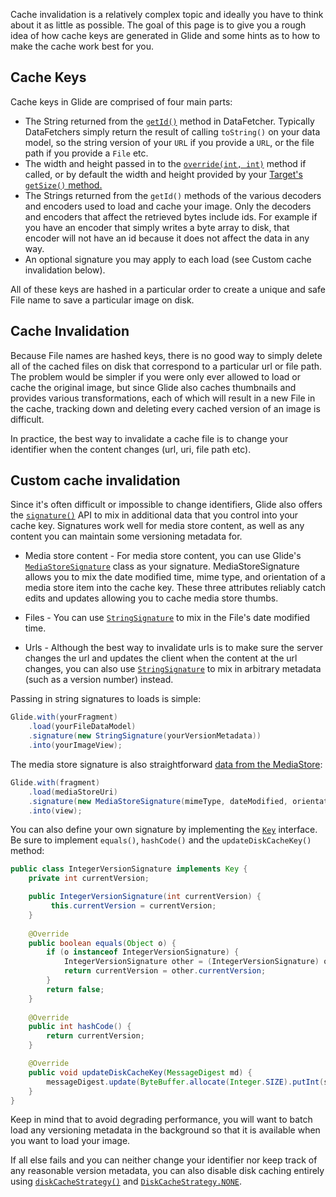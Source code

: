 Cache invalidation is a relatively complex topic and ideally you have to think about it as little as possible. The goal of this page is to give you a rough idea of how cache keys are generated in Glide and some hints as to how to make the cache work best for you.

## Cache Keys
Cache keys in Glide are comprised of four main parts:

* The String returned from the [``getId()``][1] method in DataFetcher. Typically DataFetchers simply return the result of calling ``toString()`` on your data model, so the string version of your ``URL`` if you provide a ``URL``, or the file path if you provide a ``File`` etc.
* The width and height passed in to the [``override(int, int)``][2] method if called, or by default the width and height provided by your [Target's ``getSize()`` method.][3]
* The Strings returned from the ``getId()`` methods of the various decoders and encoders used to load and cache your image. Only the decoders and encoders that affect the retrieved bytes include ids. For example if you have an encoder that simply writes a byte array to disk, that encoder will not have an id because it does not affect the data in any way.
* An optional signature you may apply to each load (see Custom cache invalidation below). 

All of these keys are hashed in a particular order to create a unique and safe File name to save a particular image on disk.

## Cache Invalidation
Because File names are hashed keys, there is no good way to simply delete all of the cached files on disk that correspond to a particular url or file path. The problem would be simpler if you were only ever allowed to load or cache the original image, but since Glide also caches thumbnails and provides various transformations, each of which will result in a new File in the cache, tracking down and deleting every cached version of an image is difficult.

In practice, the best way to invalidate a cache file is to change your identifier when the content changes (url, uri, file path etc).

## Custom cache invalidation
Since it's often difficult or impossible to change identifiers, Glide also offers the [``signature()``][9] API to mix in additional data that you control into your cache key. Signatures work well for media store content, as well as any content you can maintain some versioning metadata for.

* Media store content - For media store content, you can use Glide's [``MediaStoreSignature``][12] class as your signature. MediaStoreSignature allows you to mix the date modified time, mime type, and orientation of a media store item into the cache key. These three attributes reliably catch edits and updates allowing you to cache media store thumbs.

* Files - You can use [``StringSignature``][11] to mix in the File's date modified time.

* Urls - Although the best way to invalidate urls is to make sure the server changes the url and updates the client when the content at the url changes, you can also use [``StringSignature``][11] to mix in arbitrary metadata (such as a version number) instead.

Passing in string signatures to loads is simple:

```java
Glide.with(yourFragment)
    .load(yourFileDataModel)
    .signature(new StringSignature(yourVersionMetadata))
    .into(yourImageView);
```

The media store signature is also straightforward [data from the MediaStore][12]:

```java
Glide.with(fragment)
    .load(mediaStoreUri)
    .signature(new MediaStoreSignature(mimeType, dateModified, orientation))
    .into(view);
```

You can also define your own signature by implementing the [``Key``][10] interface. Be sure to implement ``equals()``, ``hashCode()`` and the ``updateDiskCacheKey()`` method:

```java
public class IntegerVersionSignature implements Key {
    private int currentVersion;

    public IntegerVersionSignature(int currentVersion) {
         this.currentVersion = currentVersion;
    }
   
    @Override
    public boolean equals(Object o) {
        if (o instanceof IntegerVersionSignature) {
            IntegerVersionSignature other = (IntegerVersionSignature) o;
            return currentVersion = other.currentVersion;
        }
        return false;
    }
 
    @Override
    public int hashCode() {
        return currentVersion;
    }

    @Override
    public void updateDiskCacheKey(MessageDigest md) {
        messageDigest.update(ByteBuffer.allocate(Integer.SIZE).putInt(signature).array());
    }
}
```
   
Keep in mind that to avoid degrading performance, you will want to batch load any versioning metadata in the background so that it is available when you want to load your image.

If all else fails and you can neither change your identifier nor keep track of any reasonable version metadata, you can also disable disk caching entirely using [``diskCacheStrategy()``][13] and [``DiskCacheStrategy.NONE``][14].

[1]: http://bumptech.github.io/glide/javadocs/latest/com/bumptech/glide/load/data/DataFetcher.html#getId()
[2]: http://bumptech.github.io/glide/javadocs/latest/com/bumptech/glide/DrawableRequestBuilder.html#override(int,%20int)
[3]: http://bumptech.github.io/glide/javadocs/latest/com/bumptech/glide/request/target/Target.html#getSize(com.bumptech.glide.request.target.SizeReadyCallback)
[6]: http://bumptech.github.io/glide/javadocs/latest/com/bumptech/glide/load/model/ModelLoader.html
[7]: http://bumptech.github.io/glide/javadocs/latest/com/bumptech/glide/load/data/DataFetcher.html
[8]: http://developer.android.com/reference/android/content/SharedPreferences.html
[9]: http://bumptech.github.io/glide/javadocs/latest/com/bumptech/glide/DrawableRequestBuilder.html#signature(com.bumptech.glide.load.Key)
[10]: http://bumptech.github.io/glide/javadocs/latest/com/bumptech/glide/load/Key.html
[11]: http://bumptech.github.io/glide/javadocs/latest/com/bumptech/glide/signature/StringSignature.html
[12]: http://bumptech.github.io/glide/javadocs/latest/com/bumptech/glide/signature/MediaStoreSignature.html
[13]: http://bumptech.github.io/glide/javadocs/latest/com/bumptech/glide/DrawableRequestBuilder.html#diskCacheStrategy(com.bumptech.glide.load.engine.DiskCacheStrategy)
[14]: http://bumptech.github.io/glide/javadocs/latest/com/bumptech/glide/load/engine/DiskCacheStrategy.html#NONE